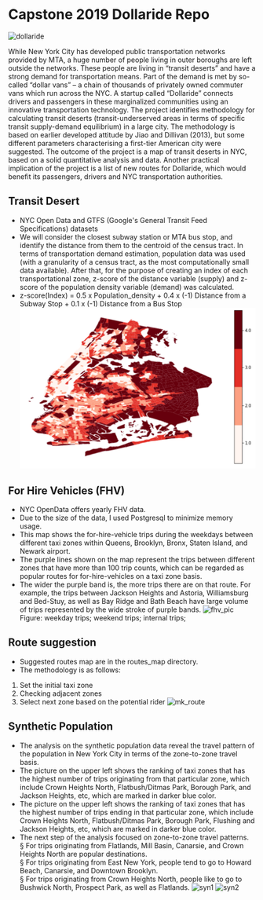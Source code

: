 # Capstone 2019 Dollaride Repo
![dollaride](./imgs/dollaride.png)

 While New York City has developed public transportation networks provided by MTA, a huge number of people living in outer boroughs are left outside the networks. These people are living in “transit deserts” and have a strong demand for transportation means. Part of the demand is met by so-called “dollar vans” – a chain of thousands of privately owned commuter vans which run across the NYC. A startup called “Dollaride” connects drivers and passengers in these marginalized communities using an  innovative transportation technology.
The project identifies methodology for calculating transit deserts (transit-underserved areas in terms of specific transit supply-demand equilibrium) in a large city. The methodology is based on earlier developed attitude by Jiao and Dillivan (2013), but some different parameters characterising a first-tier American city were suggested.  The outcome of the project is a map of transit deserts in NYC, based on a solid quantitative analysis and data. Another practical implication of the project is a list of new routes for Dollaride, which would benefit its passengers, drivers and NYC transportation authorities. 


## Transit Desert
- NYC Open Data and GTFS (Google's General Transit Feed Specifications) datasets
- We will consider the closest subway station or MTA bus stop, and identify the distance from them to the centroid of the census tract. In terms of transportation demand estimation, population data was used (with a granularity of a census tract, as the most computationally small data available). After that, for the purpose of creating an index of each transportational zone, z-score of the distance variable (supply) and z-score of the population density variable (demand) was calculated.
- z-score(Index)  =  0.5 x Population_density + 0.4 x (-1) Distance from a Subway Stop + 0.1 x (-1) Distance from a Bus Stop
![transit_desert](./imgs/transit_desert.png)

## For Hire Vehicles (FHV)
- NYC OpenData offers yearly FHV data.
- Due to the size of the data, I used Postgresql to minimize memory usage.
- This map shows the for-hire-vehicle trips during the weekdays between different taxi zones within Queens, Brooklyn, Bronx, Staten Island, and Newark airport. 
- The purple lines shown on the map represent the trips between different zones that have more than 100 trip counts, which can be regarded as popular routes for for-hire-vehicles on a taxi zone basis.
- The wider the purple band is, the more trips there are on that route. For example, the trips between Jackson Heights and Astoria, Williamsburg and Bed-Stuy, as well as Bay Ridge and Bath Beach have large volume of trips represented by the wide stroke of purple bands. 
![fhv_pic](./imgs/fhv_pic.png)
Figure: weekday trips; weekend trips; internal trips;
## Route suggestion
- Suggested routes map are in the routes_map directory.
- The methodology is as follows:
1. Set the initial taxi zone
2. Checking adjacent zones
3. Select next zone based on the potential rider
![mk_route](./imgs/mk_route.png)

## Synthetic Population
- The analysis on the synthetic population data reveal the travel pattern of the population in New York City in terms of the zone-to-zone travel basis. 
- The picture on the upper left shows the ranking of taxi zones that has the highest number of trips originating from that particular zone, which include Crown Heights North, Flatbush/Ditmas Park, Borough Park, and Jackson Heights, etc, which are marked in darker blue color.
- The picture on the upper left shows the ranking of taxi zones that has the highest number of trips ending in that particular zone, which include Crown Heights North, Flatbush/Ditmas Park, Borough Park, Flushing and Jackson Heights, etc, which are marked in darker blue color.
- The next step of the analysis focused on zone-to-zone travel patterns.\
			§ For trips originating from Flatlands, Mill Basin, Canarsie, and Crown Heights North are popular destinations.\
			§ For trips originating from East New York, people tend to go to Howard Beach, Canarsie, and Downtown Brooklyn.\
			§ For trips originating from Crown Heights North, people like to go to Bushwick North, Prospect Park, as well as Flatlands.
![syn1](./imgs/syn1.png)
![syn2](./imgs/syn2.png)
